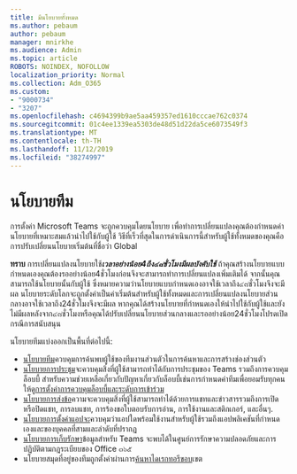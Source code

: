 ```yaml
---
title: มีนโยบายทั้งหมด
ms.author: pebaum
author: pebaum
manager: mnirkhe
ms.audience: Admin
ms.topic: article
ROBOTS: NOINDEX, NOFOLLOW
localization_priority: Normal
ms.collection: Adm_O365
ms.custom:
- "9000734"
- "3207"
ms.openlocfilehash: c4694399b9ae5aa459357ed1610cccae762c0374
ms.sourcegitcommit: 01c4ee1339ea5303de48d51d22da5ce6073549f3
ms.translationtype: MT
ms.contentlocale: th-TH
ms.lasthandoff: 11/12/2019
ms.locfileid: "38274997"
---
```

# <a name="teams-policies"></a>นโยบายทีม

การตั้งค่า Microsoft Teams จะถูกควบคุมโดยนโยบาย เพื่อทำการเปลี่ยนแปลงคุณต้องกำหนดค่านโยบายที่เหมาะสมแล้วนำไปใช้กับผู้ใช้ วิธีที่เร็วที่สุดในการดำเนินการนี้สำหรับผู้ใช้ทั้งหมดของคุณคือการปรับเปลี่ยนนโยบายเริ่มต้นที่ชื่อว่า Global 

**ทราบ** การเปลี่ยนแปลงนโยบายใช้***เวลาอย่างน้อย4ถึง๔๘ชั่วโมงมีผลบังคับใช้*** ถ้าคุณสร้างนโยบายแบบกำหนดเองคุณต้องรออย่างน้อย4ชั่วโมงก่อนจึงจะสามารถทำการเปลี่ยนแปลงเพิ่มเติมได้ จากนั้นคุณสามารถใช้นโยบายนั้นกับผู้ใช้ ซึ่งหมายความว่านโยบายแบบกำหนดเองอาจใช้เวลาถึง๔๘ชั่วโมงจึงจะมีผล นโยบายระดับโลกจะถูกตั้งค่าเป็นค่าเริ่มต้นสำหรับผู้ใช้ทั้งหมดและการเปลี่ยนแปลงนโยบายส่วนกลางอาจใช้เวลาถึง24ชั่วโมงจึงจะมีผล หากคุณได้สร้างนโยบายที่กำหนดเองให้นำไปใช้กับผู้ใช้และยังไม่มีผลหลังจาก๔๘ชั่วโมงหรือคุณได้ปรับเปลี่ยนนโยบายส่วนกลางและรออย่างน้อย24ชั่วโมงโปรดเปิดกรณีการสนับสนุน

นโยบายทีมแบ่งออกเป็นพื้นที่ต่อไปนี้:

- [นโยบายทีม](https://docs.microsoft.com/MicrosoftTeams/teams-policies)ควบคุมการค้นพบผู้ใช้ของทีมงานส่วนตัวในการค้นหาและการสร้างช่องส่วนตัว  
- [นโยบายการประชุม](https://docs.microsoft.com/microsoftteams/meeting-policies-in-teams)จะควบคุมสิ่งที่ผู้ใช้สามารถทำได้กับการประชุมของ Teams รวมถึงการควบคุมล็อบบี้ สำหรับความช่วยเหลือเกี่ยวกับปัญหาเกี่ยวกับล็อบบี้เช่นการกำหนดค่าทีมเพื่อยอมรับทุกคนให้ดู[การตั้งค่าการควบคุมล็อบบี้และระดับการเข้าร่วม](https://docs.microsoft.com/en-us/alchemyinsights/bypass-lobby)
- [นโยบายการส่งข้อ](https://docs.microsoft.com/microsoftteams/messaging-policies-in-teams)ความจะควบคุมสิ่งที่ผู้ใช้สามารถทำได้ด้วยการแชทและข่าวสารรวมถึงการเปิดหรือปิดแชท, การลบแชท, การร้องขอใบตอบรับการอ่าน, การใช้งานและสติกเกอร์, และอื่นๆ.
- [นโยบายการตั้งค่าแอปจะ](https://docs.microsoft.com/MicrosoftTeams/teams-app-setup-policies)ควบคุมว่าแอปใดพร้อมใช้งานสำหรับผู้ใช้รวมถึงแอปพลิเคชันที่กำหนดเองและของบุคคลที่สามและลำดับที่ปรากฏ  
- [นโยบายการเก็บรักษา](https://docs.microsoft.com/microsoftteams/retention-policies)ข้อมูลสำหรับ Teams จะพบได้ในศูนย์การรักษาความปลอดภัยและการปฏิบัติตามกฎระเบียบของ Office ๓๖๕
- นโยบายสมุดที่อยู่ของทีมถูกตั้งค่าผ่านการ[ค้นหาไดเรกทอรีขอบ](https://docs.microsoft.com/MicrosoftTeams/teams-scoped-directory-search)เขต